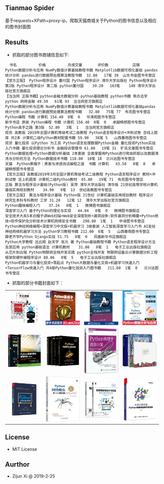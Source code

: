 ## Tianmao Spider

基于requests+XPath+proxy-ip，爬取天猫商城关于Python的图书信息以及相应的图书封面图

## Results
-   抓取的部分图书商铺信息如下:
```
  书名	      价格	      月成交量	     评价数	       店铺
Python数据分析与应用 NumPy数值计算基础教程书籍 Matplotlib数据可视化基础 pandas统计分析 pandas进行数据预处理算法教程书籍	32.80	17笔	39	山东书虫图书专营店
【官方正版】 Python程序设计 董付国 Python程序设计 清华大学出版社 Python程序设计 第2版 Python程序设计 第二版 python董付国	39.20	163笔	148	清华大学出版社官方旗舰店
【当当网 正版书籍】python金融大数据分析 python基础教程 python书籍 笨办法学python 网络金融	49.50	61笔	93	当当网官方旗舰店
Python数据分析与应用 NumPy数值计算基础教程书籍 Matplotlib数据可视化基础pandas统计分析 pandas进行数据预处理算法教程书籍	32.80	75笔	77	布克图书专营店
Python编程 书籍 计算机	154.40	0笔	0	华清苑图书专营店
新华书店 原装 Python编程 书籍 计算机	156.40	0笔	0	卓越畅想图书专营店
Python高手之路 第3版	52.80	3笔	1	当当网官方旗舰店
现货 高教版 2019年全国计算机等级考试二级教程 Python语言程序设计+冲刺试卷 含线上题库 共2本 计算机二级Python教材配套书籍	59.90	38笔	5	山西春雨图书专营店
现货 量化投资 以Python 为工具 Python语言处理数据Python金融 量化投资Python实战入门书籍 量化投资理论分析书 金融投诉管理书	61.80	19笔	31	旷氏文豪图书专营店
Python数据处理+Python数据分析基础 2本套装 全面掌握用Python进行爬虫抓取以及数据清洗与分析的方法 Python数据技术书籍	118.00	10笔	18	兰兴达图书专营店
天猫  Python黑帽子：黑客与渗透测试编程之道  书籍 计算机	43.50	0笔	0	卓越畅想图书专营店
【官方正版】高教版2019年3月全国计算机等级考试二级教程 Python语言程序设计 教材+冲刺试卷 含上机题库 计算机二级Python教材	65.80	19笔	71	布克图书专营店
正版 算法与程序设计基础(Python版) 吴萍 清华大学出版社 清华版 21世纪高等学校计算机基础实用规划教材	34.90	9笔	13	世纪高教图书专营店
【官方正版】 算法与程序设计基础 Python版 21世纪 计算机基础实用规划教材 程序设计 研究生本科专科教材 工学	31.20	12笔	12	清华大学出版社官方旗舰店
Python趣味编程入门	37.24	0笔	1	微博图书旗舰店
深度学习入门 基于Python的理论与实现	44.84	0笔	0	微博图书旗舰店
安全技术大系5本白帽子讲Web扫描+Web安全深度剖析+漏洞战争:软件漏洞分析精要+Python绝技+软件保护及分析技术计算机网络安全书籍	298.80	1笔	1	中译图书专营店
Python神经网络编程+深度学习中文版+机器学习 3册套装 人工智能深度学习入门书 AI圣经 神经网络机器学习方法 python学习教程书籍	212.00	6笔	5	山西春雨图书专营店
跟老齐学Python Django实战	51.75	0笔	0	凤凰新华书店旗舰店
Python大学教程 吕云翔 赵天宇 张元 著 Python基础教程书籍 Python语言程序设计方法及其应用 python基础语法 计算机教材	31.08	0笔	1	电子工业出版社旗舰店
从芯片到云端 Python物联网全栈开发实践 python全栈开发 物联网设备云计算数据分析工程 框架软硬件编程序设计	88.06	0笔	5	电子工业出版社旗舰店
Python机器学习与量化投资+零起点 Python大数据与量化交易+机器学习快速入门+TensorFlow快速入门 共4册Python量化投资入门图书籍	211.60	1笔	0	兰兴达图书专营店

```
-   抓取的部分书籍封面如下：
    

<table>
   <tr>
       <td>
            <img src="./Python_book_imgs/3本 Python机器学习算法+你也能看得懂的Python算法书+算法图解 python核心编程数据结构与算法书籍python语言编程教程算法技巧书.jpg" width="200">
       </td>
       <td>
           <img src="./Python_book_imgs/天猫  Python黑帽子：黑客与渗透测试编程之道  书籍 计算机.jpg" width="200">
       </td>
       <td>
         <img src="./Python_book_imgs/Python大学教程 吕云翔 赵天宇 张元 著 Python基础教程书籍 Python语言程序设计方法及其应用 python基础语法 计算机教材.jpg" width="200">
       </td>
       <td>
         <img src="./Python_book_imgs/Python数据分析与应用 NumPy数值计算基础教程书籍 Matplotlib数据可视化基础 pandas统计分析 pandas进行数据预处理算法教程书籍.jpg" width="200">
        </td>
   </tr>
    <tr>
       <td>
            <img src="./Python_book_imgs/Python数据可视化之matplotlib实践+Python数据可视化编程实战 第2版第二版 2册 python数据分析书 Python编程语言入门教程图书籍.jpg" width="200">
       </td>
       <td>
           <img src="./Python_book_imgs/Python机器学习与量化投资+零起点 Python大数据与量化交易+机器学习快速入门+TensorFlow快速入门 共4册Python量化投资入门图书籍.jpg" width="200">
       </td>
       <td>
         <img src="./Python_book_imgs/Python物理学高效计算.jpg" width="200">
         </td>
        <td>
         <img src="./Python_book_imgs/Python神经网络编程+深度学习中文版+机器学习 3册套装 人工智能深度学习入门书 AI圣经 神经网络机器学习方法 python学习教程书籍.jpg" width="200">
         </td>
   </tr>
   <tr>
 <td>
     <img src="./Python_book_imgs/跟老齐学Python：Django实战 Python数据分析 python机器学习大数据分析书籍python从入门到实战python语言编程基础教程.jpg" width="200">
 </td>
 <td>
 <img src="./Python_book_imgs/正版包邮 Python网络爬虫从入门到实践 唐松陈智铨 书店 编程语言与程序设计书籍.jpg" width="200">
 </td>
 <td>
 <img src="./Python_book_imgs/物联网Python开发实战+物联网应用设计与实战 基于AVR单片机和Python 物联网设备设计制作教程书籍 智能物联网项目开发 物联网技术.png" width="200">
 </td>
 <td>
 <img src="./Python_book_imgs/从芯片到云端 Python物联网全栈开发实践 python全栈开发 物联网设备云计算数据分析工程 框架软硬件编程序设计.jpg" width="200">
 </td>
 </tr>
</table>

## License
 - MIT License 
 
## Aurthor
- Zijun Xi @ 2019-2-25
